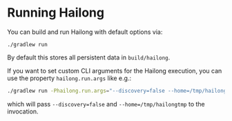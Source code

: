 # Running Hailong

You can build and run Hailong with default options via:

```
./gradlew run
```

By default this stores all persistent data in `build/hailong`.

If you want to set custom CLI arguments for the Hailong execution, you can use the property `hailong.run.args` like e.g.:

```sh
./gradlew run -Phailong.run.args="--discovery=false --home=/tmp/hailongtmp"
```

which will pass `--discovery=false` and `--home=/tmp/hailongtmp` to the invocation.
